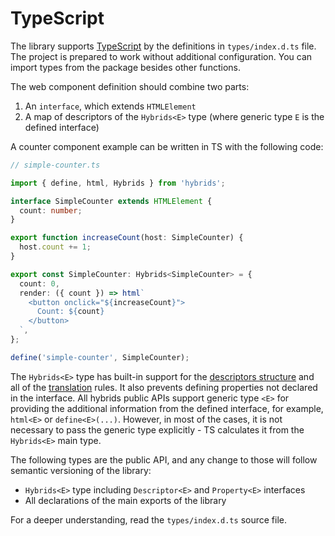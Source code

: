 # TypeScript

The library supports [TypeScript](https://www.typescriptlang.org/) by the definitions in `types/index.d.ts` file. The project is prepared to work without additional configuration. You can import types from the package besides other functions.

The web component definition should combine two parts:

1. An `interface`, which extends `HTMLElement`
2. A map of descriptors of the `Hybrids<E>` type (where generic type `E` is the defined interface)

A counter component example can be written in TS with the following code:

```typescript
// simple-counter.ts

import { define, html, Hybrids } from 'hybrids';

interface SimpleCounter extends HTMLElement {
  count: number;
}

export function increaseCount(host: SimpleCounter) {
  host.count += 1;
}

export const SimpleCounter: Hybrids<SimpleCounter> = {
  count: 0,
  render: ({ count }) => html`
    <button onclick="${increaseCount}">
      Count: ${count}
    </button>
  `,
};

define('simple-counter', SimpleCounter);
```

The `Hybrids<E>` type has built-in support for the [descriptors structure](../core-concepts/descriptors.md) and all of the [translation](../core-concepts/translation.md) rules. It also prevents defining properties not declared in the interface. All hybrids public APIs support generic type `<E>` for providing the additional information from the defined interface, for example, `html<E>` or `define<E>(...)`. However, in most of the cases, it is not necessary to pass the generic type explicitly - TS calculates it from the `Hybrids<E>` main type.

The following types are the public API, and any change to those will follow semantic versioning of the library:

* `Hybrids<E>` type including `Descriptor<E>` and `Property<E>` interfaces
* All declarations of the main exports of the library

For a deeper understanding, read the `types/index.d.ts` source file.

